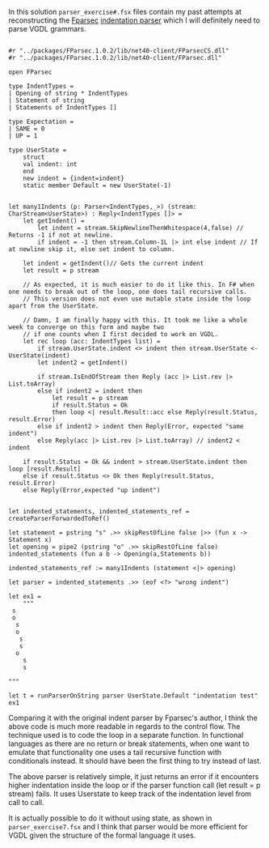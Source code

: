 In this solution `parser_exercise#.fsx` files contain my past attempts at reconstructing the [Fparsec](http://www.quanttec.com/fparsec/) [indentation parser](https://gist.github.com/impworks/3772212) which I will definitely need to parse VGDL grammars.

```F#

#r "../packages/FParsec.1.0.2/lib/net40-client/FParsecCS.dll"
#r "../packages/FParsec.1.0.2/lib/net40-client/FParsec.dll"

open FParsec

type IndentTypes =
| Opening of string * IndentTypes
| Statement of string
| Statements of IndentTypes []

type Expectation =
| SAME = 0
| UP = 1

type UserState =
    struct
    val indent: int
    end
    new indent = {indent=indent}
    static member Default = new UserState(-1)


let many1Indents (p: Parser<IndentTypes,_>) (stream: CharStream<UserState>) : Reply<IndentTypes []> =
    let getIndent() =
        let indent = stream.SkipNewlineThenWhitespace(4,false) // Returns -1 if not at newline.
        if indent = -1 then stream.Column-1L |> int else indent // If at newline skip it, else set indent to column.

    let indent = getIndent()// Gets the current indent
    let result = p stream

    // As expected, it is much easier to do it like this. In F# when one needs to break out of the loop, one does tail recursive calls.
    // This version does not even use mutable state inside the loop apart from the UserState.

    // Damn, I am finally happy with this. It took me like a whole week to converge on this form and maybe two 
    // if one counts when I first decided to work on VGDL.
    let rec loop (acc: IndentTypes list) = 
        if stream.UserState.indent <> indent then stream.UserState <- UserState(indent)
        let indent2 = getIndent()

        if stream.IsEndOfStream then Reply (acc |> List.rev |> List.toArray)
        else if indent2 = indent then
            let result = p stream
            if result.Status = Ok 
            then loop <| result.Result::acc else Reply(result.Status, result.Error)
        else if indent2 > indent then Reply(Error, expected "same indent")
        else Reply(acc |> List.rev |> List.toArray) // indent2 < indent

    if result.Status = Ok && indent > stream.UserState.indent then loop [result.Result]
    else if result.Status <> Ok then Reply(result.Status, result.Error)
    else Reply(Error,expected "up indent")


let indented_statements, indented_statements_ref = createParserForwardedToRef()

let statement = pstring "s" .>> skipRestOfLine false |>> (fun x -> Statement x)
let opening = pipe2 (pstring "o" .>> skipRestOfLine false) indented_statements (fun a b -> Opening(a,Statements b))

indented_statements_ref := many1Indents (statement <|> opening)

let parser = indented_statements .>> (eof <?> "wrong indent") 

let ex1 = 
    """
 s
 o
  s
  o
   s
   s
  o
    s
    s
 
"""

let t = runParserOnString parser UserState.Default "indentation test" ex1

```

Comparing it with the original indent parser by Fparsec's author, I think the above code is much more readable in regards to the control flow. The technique used is to code the loop in a separate function. In functional languages as there are no return or break statements, when one want to emulate that functionality one uses a tail recursive function with conditionals instead. It should have been the first thing to try instead of last.

The above parser is relatively simple, it just returns an error if it encounters higher indentation inside the loop or if the parser function call (let result = p stream) fails. It uses Userstate to keep track of the indentation level from call to call.

It is actually possible to do it without using state, as shown in `parser_exercise7.fsx` and I think that parser would be more efficient for VGDL given the structure of the formal language it uses.